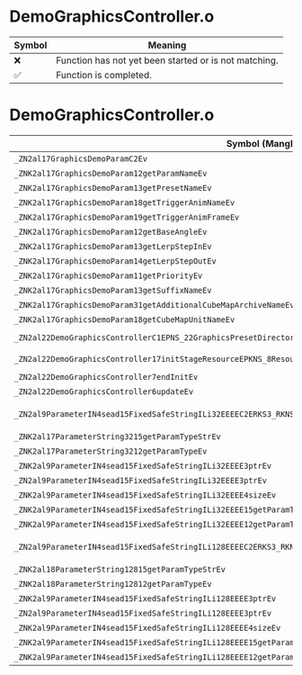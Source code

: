 # DemoGraphicsController.o
| Symbol | Meaning 
| ------------- | ------------- 
| :x: | Function has not yet been started or is not matching. 
| :white_check_mark: | Function is completed. 


# DemoGraphicsController.o
| Symbol (Mangled) | Symbol (Demangled) | Decompiled? |
| ------------- |  ------------- | ------------- |
| `_ZN2al17GraphicsDemoParamC2Ev` | `al::GraphicsDemoParam::GraphicsDemoParam(void)` | :white_check_mark: |
| `_ZNK2al17GraphicsDemoParam12getParamNameEv` | `al::GraphicsDemoParam::getParamName(void)const` | :white_check_mark: |
| `_ZNK2al17GraphicsDemoParam13getPresetNameEv` | `al::GraphicsDemoParam::getPresetName(void)const` | :white_check_mark: |
| `_ZNK2al17GraphicsDemoParam18getTriggerAnimNameEv` | `al::GraphicsDemoParam::getTriggerAnimName(void)const` | :white_check_mark: |
| `_ZNK2al17GraphicsDemoParam19getTriggerAnimFrameEv` | `al::GraphicsDemoParam::getTriggerAnimFrame(void)const` | :white_check_mark: |
| `_ZNK2al17GraphicsDemoParam12getBaseAngleEv` | `al::GraphicsDemoParam::getBaseAngle(void)const` | :white_check_mark: |
| `_ZNK2al17GraphicsDemoParam13getLerpStepInEv` | `al::GraphicsDemoParam::getLerpStepIn(void)const` | :white_check_mark: |
| `_ZNK2al17GraphicsDemoParam14getLerpStepOutEv` | `al::GraphicsDemoParam::getLerpStepOut(void)const` | :white_check_mark: |
| `_ZNK2al17GraphicsDemoParam11getPriorityEv` | `al::GraphicsDemoParam::getPriority(void)const` | :white_check_mark: |
| `_ZNK2al17GraphicsDemoParam13getSuffixNameEv` | `al::GraphicsDemoParam::getSuffixName(void)const` | :white_check_mark: |
| `_ZNK2al17GraphicsDemoParam31getAdditionalCubeMapArchiveNameEv` | `al::GraphicsDemoParam::getAdditionalCubeMapArchiveName(void)const` | :white_check_mark: |
| `_ZNK2al17GraphicsDemoParam18getCubeMapUnitNameEv` | `al::GraphicsDemoParam::getCubeMapUnitName(void)const` | :white_check_mark: |
| `_ZN2al22DemoGraphicsControllerC1EPNS_22GraphicsPresetDirectorEPNS_19ShaderCubeMapKeeperE` | `al::DemoGraphicsController::DemoGraphicsController(al::GraphicsPresetDirector *,al::ShaderCubeMapKeeper *)` | :white_check_mark: |
| `_ZN2al22DemoGraphicsController17initStageResourceEPKNS_8ResourceEPKcS5_` | `al::DemoGraphicsController::initStageResource(al::Resource const*,char const*,char const*)` | :white_check_mark: |
| `_ZN2al22DemoGraphicsController7endInitEv` | `al::DemoGraphicsController::endInit(void)` | :white_check_mark: |
| `_ZN2al22DemoGraphicsController6updateEv` | `al::DemoGraphicsController::update(void)` | :white_check_mark: |
| `_ZN2al9ParameterIN4sead15FixedSafeStringILi32EEEEC2ERKS3_RKNS1_14SafeStringBaseIcEESA_SA_PNS_12ParameterObjEb` | `al::Parameter<sead::FixedSafeString<32>>::Parameter(sead::FixedSafeString<32> const&,sead::SafeStringBase<char> const&,sead::SafeStringBase<char> const&,sead::SafeStringBase<char> const&,al::ParameterObj *,bool)` | :white_check_mark: |
| `_ZNK2al17ParameterString3215getParamTypeStrEv` | `al::ParameterString32::getParamTypeStr(void)const` | :white_check_mark: |
| `_ZNK2al17ParameterString3212getParamTypeEv` | `al::ParameterString32::getParamType(void)const` | :white_check_mark: |
| `_ZNK2al9ParameterIN4sead15FixedSafeStringILi32EEEE3ptrEv` | `al::Parameter<sead::FixedSafeString<32>>::ptr(void)const` | :white_check_mark: |
| `_ZN2al9ParameterIN4sead15FixedSafeStringILi32EEEE3ptrEv` | `al::Parameter<sead::FixedSafeString<32>>::ptr(void)` | :white_check_mark: |
| `_ZNK2al9ParameterIN4sead15FixedSafeStringILi32EEEE4sizeEv` | `al::Parameter<sead::FixedSafeString<32>>::size(void)const` | :white_check_mark: |
| `_ZNK2al9ParameterIN4sead15FixedSafeStringILi32EEEE15getParamTypeStrEv` | `al::Parameter<sead::FixedSafeString<32>>::getParamTypeStr(void)const` | :white_check_mark: |
| `_ZNK2al9ParameterIN4sead15FixedSafeStringILi32EEEE12getParamTypeEv` | `al::Parameter<sead::FixedSafeString<32>>::getParamType(void)const` | :white_check_mark: |
| `_ZN2al9ParameterIN4sead15FixedSafeStringILi128EEEEC2ERKS3_RKNS1_14SafeStringBaseIcEESA_SA_PNS_12ParameterObjEb` | `al::Parameter<sead::FixedSafeString<128>>::Parameter(sead::FixedSafeString<128> const&,sead::SafeStringBase<char> const&,sead::SafeStringBase<char> const&,sead::SafeStringBase<char> const&,al::ParameterObj *,bool)` | :white_check_mark: |
| `_ZNK2al18ParameterString12815getParamTypeStrEv` | `al::ParameterString128::getParamTypeStr(void)const` | :white_check_mark: |
| `_ZNK2al18ParameterString12812getParamTypeEv` | `al::ParameterString128::getParamType(void)const` | :white_check_mark: |
| `_ZNK2al9ParameterIN4sead15FixedSafeStringILi128EEEE3ptrEv` | `al::Parameter<sead::FixedSafeString<128>>::ptr(void)const` | :white_check_mark: |
| `_ZN2al9ParameterIN4sead15FixedSafeStringILi128EEEE3ptrEv` | `al::Parameter<sead::FixedSafeString<128>>::ptr(void)` | :white_check_mark: |
| `_ZNK2al9ParameterIN4sead15FixedSafeStringILi128EEEE4sizeEv` | `al::Parameter<sead::FixedSafeString<128>>::size(void)const` | :white_check_mark: |
| `_ZNK2al9ParameterIN4sead15FixedSafeStringILi128EEEE15getParamTypeStrEv` | `al::Parameter<sead::FixedSafeString<128>>::getParamTypeStr(void)const` | :white_check_mark: |
| `_ZNK2al9ParameterIN4sead15FixedSafeStringILi128EEEE12getParamTypeEv` | `al::Parameter<sead::FixedSafeString<128>>::getParamType(void)const` | :white_check_mark: |
